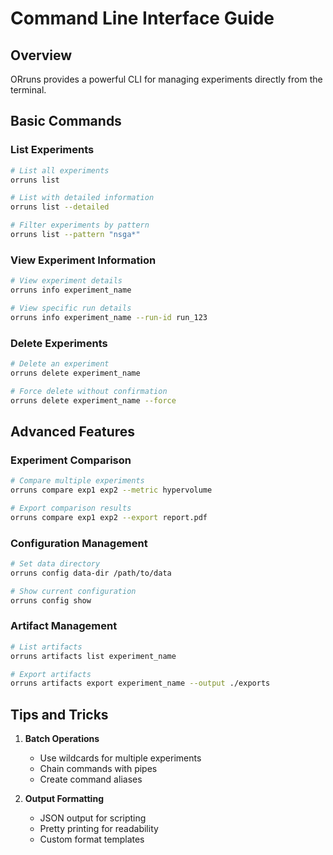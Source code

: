 # Command Line Interface Guide

## Overview

ORruns provides a powerful CLI for managing experiments directly from the terminal.

## Basic Commands

### List Experiments
```bash
# List all experiments
orruns list

# List with detailed information
orruns list --detailed

# Filter experiments by pattern
orruns list --pattern "nsga*"
```

### View Experiment Information
```bash
# View experiment details
orruns info experiment_name

# View specific run details
orruns info experiment_name --run-id run_123
```

### Delete Experiments
```bash
# Delete an experiment
orruns delete experiment_name

# Force delete without confirmation
orruns delete experiment_name --force
```

## Advanced Features

### Experiment Comparison
```bash
# Compare multiple experiments
orruns compare exp1 exp2 --metric hypervolume

# Export comparison results
orruns compare exp1 exp2 --export report.pdf
```

### Configuration Management
```bash
# Set data directory
orruns config data-dir /path/to/data

# Show current configuration
orruns config show
```

### Artifact Management
```bash
# List artifacts
orruns artifacts list experiment_name

# Export artifacts
orruns artifacts export experiment_name --output ./exports
```

## Tips and Tricks

1. **Batch Operations**
   - Use wildcards for multiple experiments
   - Chain commands with pipes
   - Create command aliases

2. **Output Formatting**
   - JSON output for scripting
   - Pretty printing for readability
   - Custom format templates